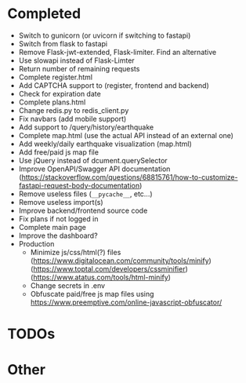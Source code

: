 # Completed
+ Switch to gunicorn (or uvicorn if switching to fastapi)
+ Switch from flask to fastapi
+ Remove Flask-jwt-extended, Flask-limiter. Find an alternative
+ Use slowapi instead of Flask-Limter
+ Return number of remaining requests
+ Complete register.html
+ Add CAPTCHA support to (register, frontend and backend)
+ Check for expiration date
+ Complete plans.html
+ Change redis.py to redis_client.py
+ Fix navbars (add mobile support)
+ Add support to /query/history/earthquake
+ Complete map.html (use the actual API instead of an external one)
+ Add weekly/daily earthquake visualization (map.html)
+ Add free/paid js map file
+ Use jQuery instead of dcument.querySelector
+ Improve OpenAPI/Swagger API documentation (https://stackoverflow.com/questions/68815761/how-to-customize-fastapi-request-body-documentation)
+ Remove useless files (`__pycache__`, etc...)
+ Remove useless import(s)
+ Improve backend/frontend source code
+ Fix plans if not logged in
+ Complete main page
+ Improve the dashboard?
+ Production
    + Minimize js/css/html(?) files (https://www.digitalocean.com/community/tools/minify) (https://www.toptal.com/developers/cssminifier) (https://www.atatus.com/tools/html-minify)
    + Change secrets in .env
    + Obfuscate paid/free js map files using https://www.preemptive.com/online-javascript-obfuscator/

# TODOs


# Other

